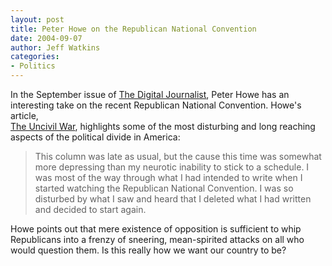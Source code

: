 ```yaml
---
layout: post
title: Peter Howe on the Republican National Convention
date: 2004-09-07
author: Jeff Watkins
categories:
- Politics
---
```


<p>In the September issue of <a
href="http://digitaljournalist.org/">The Digital Journalist</a>, Peter
Howe has an interesting take on the recent Republican National
Convention. Howe's article,<br/><a title="The Uncivil War by Peter
Howe" href="http://digitaljournalist.org/issue0409/howe.html">The
Uncivil War</a>, highlights some of the most disturbing and long
reaching aspects of the political divide in America:</p>
<blockquote cite="http://digitaljournalist.org/issue0409/howe.html">
	<p>This column was late as usual, but the cause this time was
	somewhat more depressing than my neurotic inability to stick to a
	schedule. I was most of the way through what I had intended to
	write when I started watching the Republican National Convention. I
	was so disturbed by what I saw and heard that I deleted what I had
	written and decided to start again.</p>
</blockquote>
<p>Howe points out that mere existence of opposition is sufficient to
whip Republicans into a frenzy of sneering, mean-spirited attacks on
all who would question them. Is this really how we want our country to
be?</p>